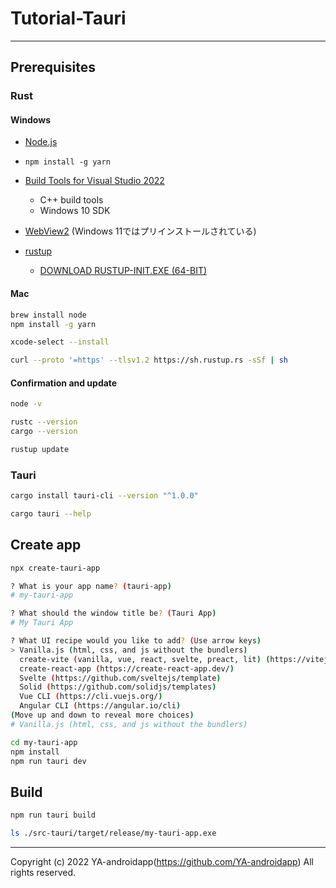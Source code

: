 # Tutorial-Tauri

---

## Prerequisites

### Rust

#### Windows

* [Node.js](https://nodejs.org/ja/download/)
* `npm install -g yarn`

* [Build Tools for Visual Studio 2022](https://visualstudio.microsoft.com/visual-cpp-build-tools/)
  * C++ build tools
  * Windows 10 SDK

* [WebView2](https://developer.microsoft.com/en-us/microsoft-edge/webview2/#download-section) (Windows 11ではプリインストールされている)

* [rustup](https://www.rust-lang.org/tools/install)
  * [DOWNLOAD RUSTUP-INIT.EXE (64-BIT)](https://static.rust-lang.org/rustup/dist/x86_64-pc-windows-msvc/rustup-init.exe)

#### Mac

```bash
brew install node
npm install -g yarn

xcode-select --install

curl --proto '=https' --tlsv1.2 https://sh.rustup.rs -sSf | sh
```

#### Confirmation and update

```bash
node -v

rustc --version
cargo --version

rustup update

```

### Tauri

```bash
cargo install tauri-cli --version "^1.0.0"

cargo tauri --help
```

## Create app

```bash
npx create-tauri-app

? What is your app name? (tauri-app)
# my-tauri-app

? What should the window title be? (Tauri App)
# My Tauri App

? What UI recipe would you like to add? (Use arrow keys)
> Vanilla.js (html, css, and js without the bundlers)
  create-vite (vanilla, vue, react, svelte, preact, lit) (https://vitejs.dev/guide/#scaffolding-your-first-vite-project)
  create-react-app (https://create-react-app.dev/)
  Svelte (https://github.com/sveltejs/template)
  Solid (https://github.com/solidjs/templates)
  Vue CLI (https://cli.vuejs.org/)
  Angular CLI (https://angular.io/cli)
(Move up and down to reveal more choices)
# Vanilla.js (html, css, and js without the bundlers)
```

```bash
cd my-tauri-app
npm install
npm run tauri dev
```

## Build

```bash
npm run tauri build

ls ./src-tauri/target/release/my-tauri-app.exe
```

---

Copyright (c) 2022 YA-androidapp(https://github.com/YA-androidapp) All rights reserved.
